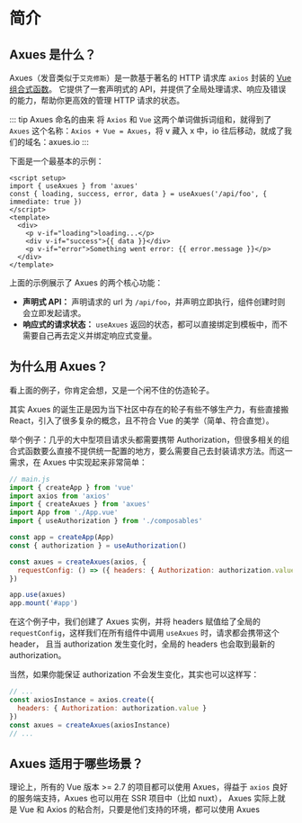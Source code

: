 # 简介

## Axues 是什么？

Axues（发音类似于`艾克修斯`）是一款基于著名的 HTTP 请求库 `axios` 封装的 [Vue 组合式函数](https://cn.vuejs.org/guide/reusability/composables.html)。
它提供了一套声明式的 API，并提供了全局处理请求、响应及错误的能力，帮助你更高效的管理 HTTP 请求的状态。

::: tip Axues 命名的由来
将 `Axios` 和 `Vue` 这两个单词做拆词组和，就得到了 `Axues` 这个名称：`Axios + Vue = Axues`，将 v 藏入 x 中，io 往后移动，就成了我们的域名：axues.io
:::

下面是一个最基本的示例：

```vue
<script setup>
import { useAxues } from 'axues'
const { loading, success, error, data } = useAxues('/api/foo', { immediate: true })
</script>
<template>
  <div>
    <p v-if="loading">loading...</p>
    <div v-if="success">{{ data }}</div>
    <p v-if="error">Something went error: {{ error.message }}</p>
  </div>
</template>
```

上面的示例展示了 Axues 的两个核心功能：

- **声明式 API：** 声明请求的 url 为 `/api/foo`，并声明立即执行，组件创建时则会立即发起请求。
- **响应式的请求状态：** `useAxues` 返回的状态，都可以直接绑定到模板中，而不需要自己再去定义并绑定响应式变量。

## 为什么用 Axues？

看上面的例子，你肯定会想，又是一个闲不住的仿造轮子。

其实 Axues 的诞生正是因为当下社区中存在的轮子有些不够生产力，有些直接搬 React，引入了很多复杂的概念，且不符合 Vue 的美学（简单、符合直觉）。

举个例子：几乎的大中型项目请求头都需要携带 Authorization，但很多相关的组合式函数要么直接不提供统一配置的地方，要么需要自己去封装请求方法。而这一需求，在 Axues 中实现起来非常简单：

```javascript
// main.js
import { createApp } from 'vue'
import axios from 'axios'
import { createAxues } from 'axues'
import App from './App.vue'
import { useAuthorization } from './composables'

const app = createApp(App)
const { authorization } = useAuthorization()

const axues = createAxues(axios, {
  requestConfig: () => ({ headers: { Authorization: authorization.value } })
})

app.use(axues)
app.mount('#app')
```

在这个例子中，我们创建了 Axues 实例，并将 headers 赋值给了全局的 `requestConfig`，这样我们在所有组件中调用 `useAxues` 时，请求都会携带这个 header，
且当 authorization 发生变化时，全局的 headers 也会取到最新的 authorization。

当然，如果你能保证 authorization 不会发生变化，其实也可以这样写：

```javascript
// ...
const axiosInstance = axios.create({
  headers: { Authorization: authorization.value }
})
const axues = createAxues(axiosInstance)
// ...
```

## Axues 适用于哪些场景？

理论上，所有的 Vue 版本 >= 2.7 的项目都可以使用 Axues，得益于 `axios` 良好的服务端支持，Axues 也可以用在 SSR 项目中（比如 nuxt），
Axues 实际上就是 Vue 和 Axios 的粘合剂，只要是他们支持的环境，都可以使用 Axues
